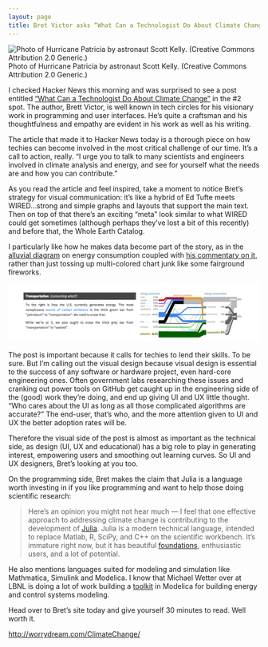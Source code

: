 ```yaml
---
layout: page
title: Bret Victor asks “What Can a Technologist Do About Climate Change”
---
```


<div class="post-header-image">
	<img src="assets/images/hurricane-.jpg" alt="Photo of Hurricane Patricia by astronaut Scott Kelly. (Creative Commons Attribution 2.0 Generic.)">
	<div class="image-caption">Photo of Hurricane Patricia by astronaut Scott Kelly. (Creative Commons Attribution 2.0 Generic.)</div>  
</div>


I checked Hacker News this morning and was surprised to see a post entitled <a href="http://worrydream.com/ClimateChange/">“What Can a Technologist Do About Climate Change”</a> in the #2 spot. The author, Brett Victor, is well known in tech circles for his visionary work in programming and user interfaces. He’s quite a craftsman and his thoughtfulness and empathy are evident in his work as well as his writing.

The article that made it to Hacker News today is a thorough piece on how techies can become involved in the most critical challenge of our time. It’s a call to action, really. “I urge you to talk to many scientists and engineers involved in climate analysis and energy, and see for yourself what the needs are and how you can contribute.” 

As you read the article and feel inspired, take a moment to notice Bret’s strategy for visual communication: it’s like a hybrid of Ed Tufte meets WIRED…strong and simple graphs and layouts that support the main text. Then on top of that there’s an exciting “meta” look similar to what WIRED could get sometimes (although perhaps they’ve lost a bit of this recently) and before that, the Whole Earth Catalog.

I particularly like how he makes data become part of the story, as in the <a href="https://en.wikipedia.org/wiki/Alluvial_diagram">alluvial diagram</a> on energy consumption coupled with <a href="http://worrydream.com/ClimateChange/#consumption-transportation">his commentary on it</a>, rather than just tossing up multi-colored chart junk like some fairground fireworks.

<img src="assets/images/bret-victor-diagram.png"/>

The post is important because it calls for techies to lend their skills. To be sure. But I’m calling out the visual design because visual design is essential to the success of any software or hardware project, even hard-core engineering ones. Often government labs researching these issues and cranking out power tools on GitHub get caught up in the engineering side of the (good) work they’re doing, and end up giving UI and UX little thought. “Who cares about the UI as long as all those complicated algorithms are accurate?” The end-user, that’s who, and the more attention given to UI and UX the better adoption rates will be.

Therefore the visual side of the post is almost as important as the technical side, as design (UI, UX and educational) has a big role to play in generating interest, empowering users and smoothing out learning curves. So UI and UX designers, Bret’s looking at you too.

On the programming side, Bret makes the claim that Julia is a language worth investing in if you like programming and want to help those doing scientific research:

<blockquote>
	Here’s an opinion you might not hear much — I feel that one effective approach to addressing climate change is contributing to the development of <a href="https://web.archive.org/web/20160314190551/http://julialang.org/">Julia</a>. Julia is a modern technical language, intended to replace Matlab, R, SciPy, and C++ on the scientific workbench. It’s immature right now, but it has beautiful <a href="http://arxiv.org/abs/1411.1607">foundations</a>, enthusiastic users, and a lot of potential.
</blockquote>


He also mentions languages suited for modeling and simulation like Mathmatica, Simulink and Modelica. I know that Michael Wetter over at LBNL is doing a lot of work building a <a href="https://simulationresearch.lbl.gov/modelica">toolkit</a> in Modelica for building energy and control systems modeling.

Head over to Bret’s site today and give yourself 30 minutes to read. Well worth it.

<a href="http://worrydream.com/ClimateChange/">http://worrydream.com/ClimateChange/</a>